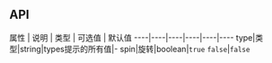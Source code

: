 ## API

属性 | 说明 | 类型 | 可选值 | 默认值
----|----|----|----|----|----
type|类型|string|types提示的所有值|-
spin|旋转|boolean|`true` `false`|`false`